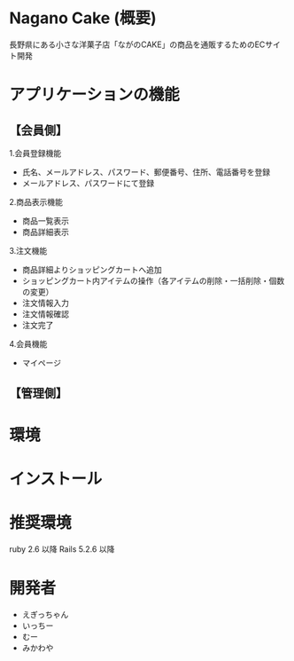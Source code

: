 # Nagano Cake (概要)
長野県にある小さな洋菓子店「ながのCAKE」の商品を通販するためのECサイト開発
# アプリケーションの機能
## 【会員側】
1.会員登録機能
* 氏名、メールアドレス、パスワード、郵便番号、住所、電話番号を登録
* メールアドレス、パスワードにて登録

2.商品表示機能
* 商品一覧表示
* 商品詳細表示

3.注文機能
* 商品詳細よりショッピングカートへ追加
* ショッピングカート内アイテムの操作（各アイテムの削除・一括削除・個数の変更）
* 注文情報入力
* 注文情報確認
* 注文完了

4.会員機能
* マイページ
## 【管理側】

# 環境
# インストール
# 推奨環境
ruby 2.6 以降 Rails 5.2.6 以降
# 開発者
* えぎっちゃん
* いっちー
* むー
* みかわや
